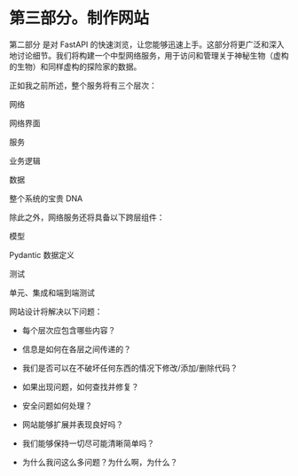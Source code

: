 # 第三部分。制作网站

第二部分 是对 FastAPI 的快速浏览，让您能够迅速上手。这部分将更广泛和深入地讨论细节。我们将构建一个中型网络服务，用于访问和管理关于神秘生物（虚构的生物）和同样虚构的探险家的数据。

正如我之前所述，整个服务将有三个层次：

网络

网络界面

服务

业务逻辑

数据

整个系统的宝贵 DNA

除此之外，网络服务还将具备以下跨层组件：

模型

Pydantic 数据定义

测试

单元、集成和端到端测试

网站设计将解决以下问题：

+   每个层次应包含哪些内容？

+   信息是如何在各层之间传递的？

+   我们是否可以在不破坏任何东西的情况下修改/添加/删除代码？

+   如果出现问题，如何查找并修复？

+   安全问题如何处理？

+   网站能够扩展并表现良好吗？

+   我们能够保持一切尽可能清晰简单吗？

+   为什么我问这么多问题？为什么啊，为什么？
